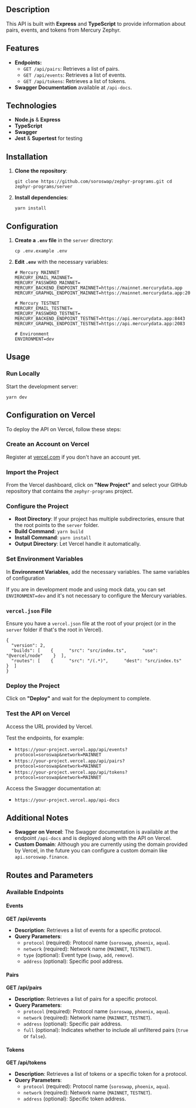 ## Description

This API is built with **Express** and **TypeScript** to provide information about pairs, events, and tokens from Mercury Zephyr.

## Features

- **Endpoints:**
  - `GET /api/pairs`: Retrieves a list of pairs.
  - `GET /api/events`: Retrieves a list of events.
  - `GET /api/tokens`: Retrieves a list of tokens.
- **Swagger Documentation** available at `/api-docs`.

## Technologies

- **Node.js** & **Express**
- **TypeScript**
- **Swagger**
- **Jest** & **Supertest** for testing

## Installation

1. **Clone the repository**:

    `git clone https://github.com/soroswap/zephyr-programs.git
    cd zephyr-programs/server`

2. **Install dependencies**:

    `yarn install`

## Configuration

1. **Create a `.env` file** in the `server` directory:

    `cp .env.example .env`

2. **Edit `.env`** with the necessary variables:

    ```env
    # Mercury MAINNET
    MERCURY_EMAIL_MAINNET=
    MERCURY_PASSWORD_MAINNET=
    MERCURY_BACKEND_ENDPOINT_MAINNET=https://mainnet.mercurydata.app
    MERCURY_GRAPHQL_ENDPOINT_MAINNET=https://mainnet.mercurydata.app:2083

    # Mercury TESTNET
    MERCURY_EMAIL_TESTNET=
    MERCURY_PASSWORD_TESTNET=
    MERCURY_BACKEND_ENDPOINT_TESTNET=https://api.mercurydata.app:8443
    MERCURY_GRAPHQL_ENDPOINT_TESTNET=https://api.mercurydata.app:2083

    # Environment
    ENVIRONMENT=dev
    ```

## Usage

### Run Locally

Start the development server:

`yarn dev`

## Configuration on Vercel

To deploy the API on Vercel, follow these steps:

### Create an Account on Vercel

Register at [vercel.com](https://vercel.com) if you don't have an account yet.

### Import the Project

From the Vercel dashboard, click on **"New Project"** and select your GitHub repository that contains the `zephyr-programs` project.

### Configure the Project

- **Root Directory**: If your project has multiple subdirectories, ensure that the root points to the `server` folder.
- **Build Command**: `yarn build`
- **Install Command**: `yarn install`
- **Output Directory**: Let Vercel handle it automatically.

### Set Environment Variables

In **Environment Variables**, add the necessary variables. The same variables of configuration

If you are in development mode and using mock data, you can set `ENVIRONMENT=dev` and it's not necessary to configure the Mercury variables.

### `vercel.json` File

Ensure you have a `vercel.json` file at the root of your project (or in the `server` folder if that's the root in Vercel).

```
{
  "version": 2,
  "builds": [    {      "src": "src/index.ts",      "use": "@vercel/node"    }  ],
  "routes": [    {      "src": "/(.*)",      "dest": "src/index.ts"    }  ]
}
```

### Deploy the Project

Click on **"Deploy"** and wait for the deployment to complete.

### Test the API on Vercel

Access the URL provided by Vercel.

Test the endpoints, for example:

- `https://your-project.vercel.app/api/events?protocol=soroswap&network=MAINNET`
- `https://your-project.vercel.app/api/pairs?protocol=soroswap&network=MAINNET`
- `https://your-project.vercel.app/api/tokens?protocol=soroswap&network=MAINNET`

Access the Swagger documentation at:

- `https://your-project.vercel.app/api-docs`

## Additional Notes

- **Swagger on Vercel**: The Swagger documentation is available at the endpoint `/api-docs` and is deployed along with the API on Vercel.
- **Custom Domain**: Although you are currently using the domain provided by Vercel, in the future you can configure a custom domain like `api.soroswap.finance`.

## Routes and Parameters

### Available Endpoints

#### Events

**GET /api/events**

- **Description**: Retrieves a list of events for a specific protocol.
- **Query Parameters**:
  - `protocol` (required): Protocol name (`soroswap`, `phoenix`, `aqua`).
  - `network` (required): Network name (`MAINNET`, `TESTNET`).
  - `type` (optional): Event type (`swap`, `add`, `remove`).
  - `address` (optional): Specific pool address.

#### Pairs

**GET /api/pairs**

- **Description**: Retrieves a list of pairs for a specific protocol.
- **Query Parameters**:
  - `protocol` (required): Protocol name (`soroswap`, `phoenix`, `aqua`).
  - `network` (required): Network name (`MAINNET`, `TESTNET`).
  - `address` (optional): Specific pair address.
  - `full` (optional): Indicates whether to include all unfiltered pairs (`true` or `false`).

#### Tokens

**GET /api/tokens**

- **Description**: Retrieves a list of tokens or a specific token for a protocol.
- **Query Parameters**:
  - `protocol` (required): Protocol name (`soroswap`, `phoenix`, `aqua`).
  - `network` (required): Network name (`MAINNET`, `TESTNET`).
  - `address` (optional): Specific token address.